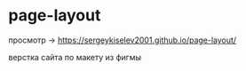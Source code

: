 # page-layout

 просмотр -> https://sergeykiselev2001.github.io/page-layout/
 
 верстка сайта по макету из фигмы
